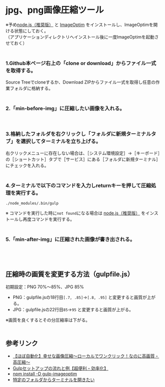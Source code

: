 # jpg、png画像圧縮ツール  
※予め[node.js（推奨版）](https://nodejs.org/ja/)  と [ImageOptim](https://gist.github.com/t32k/6606334)  をインストールし、ImageOptimを開ける状態にしておく。  
（アプリケーションディレクトリへインストール後に一度ImageOptimを起動させておく）  
　  
### 1.Github本ページ右上の「clone or download」からファイル一式を取得する。
Source Treeでcloneするか、Download ZIPからファイル一式を取得し任意の作業フォルダに格納する。  
　  

### 2.「min-before-img」に圧縮したい画像を入れる。
　  

### 3.格納したフォルダを右クリックし「フォルダに新規ターミナルタブ」を選択してターミナルを立ち上げる。
右クリックメニューに存在しない場合は、［システム環境設定］→［キーボード］の［ショートカット］タブで［サービス］にある［フォルダに新規ターミナル］にチェックを入れる。  
　  

### 4.ターミナルで以下のコマンドを入力しreturnキーを押して圧縮処理を実行する。
```
./node_modules/.bin/gulp
```
※ コマンドを実行した時に`not found`になる場合は [node.js（推奨版）](https://nodejs.org/ja/)  をインストールし再度コマンドを実行する。    
　  

### 5.「min-after-img」に圧縮された画像が書き出される。
　  
　  
## 圧縮時の画質を変更する方法（gulpfile.js）
初期設定：PNG 70%〜85%、JPG 85%
* PNG：gulpfile.jsの18行目`[.7, .85]`→`[.8, .95]` と変更すると画質が上がる。
* JPG：gulpfile.jsの22行目`85`→`95` と変更すると画質が上がる。

※画質を良くするとその分圧縮率は下がる。
　  
　  

## 参考リンク
* [【ほぼ自動化】幸せな画像圧縮〜ローカルでワンクリック！なのに高画質・高圧縮〜](https://qiita.com/Y_ASAMOTO/items/3e087caf54694507e744)
* [Gulpセットアップの流れと例【超便利・効率化】](https://taroken.org/gulp-setup-flow-and-example/)
* [npm install -D gulp-imageoptim](https://www.npmjs.com/package/gulp-imageoptim)
* [特定のフォルダからターミナルを開きたい](https://book.mynavi.jp/macfan/detail_summary/id=41833)
　  
